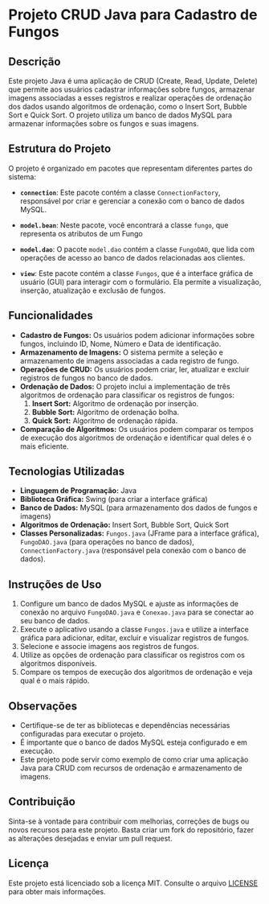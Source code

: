 # Projeto CRUD Java para Cadastro de Fungos

## Descrição

Este projeto Java é uma aplicação de CRUD (Create, Read, Update, Delete) que permite aos usuários cadastrar informações sobre fungos, armazenar imagens associadas a esses registros e realizar operações de ordenação dos dados usando algoritmos de ordenação, como o Insert Sort, Bubble Sort e Quick Sort. O projeto utiliza um banco de dados MySQL para armazenar informações sobre os fungos e suas imagens.

## Estrutura do Projeto

O projeto é organizado em pacotes que representam diferentes partes do sistema:

- **`connection`**: Este pacote contém a classe `ConnectionFactory`, responsável por criar e gerenciar a conexão com o banco de dados MySQL.

- **`model.bean`**: Neste pacote, você encontrará a classe `fungo`, que representa os atributos de um Fungo

- **`model.dao`**: O pacote `model.dao` contém a classe `FungoDAO`, que lida com operações de acesso ao banco de dados relacionadas aos clientes.

- **`view`**: Este pacote contém a classe `Fungos`, que é a interface gráfica de usuário (GUI) para interagir com o formulário. Ela permite a visualização, inserção, atualização e exclusão de fungos.

## Funcionalidades

- **Cadastro de Fungos:** Os usuários podem adicionar informações sobre fungos, incluindo ID, Nome, Número e Data de identificação.
- **Armazenamento de Imagens:** O sistema permite a seleção e armazenamento de imagens associadas a cada registro de fungo.
- **Operações de CRUD:** Os usuários podem criar, ler, atualizar e excluir registros de fungos no banco de dados.
- **Ordenação de Dados:** O projeto inclui a implementação de três algoritmos de ordenação para classificar os registros de fungos:
  1. **Insert Sort:** Algoritmo de ordenação por inserção.
  2. **Bubble Sort:** Algoritmo de ordenação bolha.
  3. **Quick Sort:** Algoritmo de ordenação rápida.
- **Comparação de Algoritmos:** Os usuários podem comparar os tempos de execução dos algoritmos de ordenação e identificar qual deles é o mais eficiente.

## Tecnologias Utilizadas

- **Linguagem de Programação:** Java
- **Biblioteca Gráfica:** Swing (para criar a interface gráfica)
- **Banco de Dados:** MySQL (para armazenamento dos dados de fungos e imagens)
- **Algoritmos de Ordenação:** Insert Sort, Bubble Sort, Quick Sort
- **Classes Personalizadas:** `Fungos.java` (JFrame para a interface gráfica), `FungoDAO.java` (para operações no banco de dados), `ConnectionFactory.java` (responsável pela conexão com o banco de dados).

## Instruções de Uso

1. Configure um banco de dados MySQL e ajuste as informações de conexão no arquivo `FungoDAO.java` e `Conexao.java` para se conectar ao seu banco de dados.
2. Execute o aplicativo usando a classe `Fungos.java` e utilize a interface gráfica para adicionar, editar, excluir e visualizar registros de fungos.
3. Selecione e associe imagens aos registros de fungos.
4. Utilize as opções de ordenação para classificar os registros com os algoritmos disponíveis.
5. Compare os tempos de execução dos algoritmos de ordenação e veja qual é o mais rápido.

## Observações

- Certifique-se de ter as bibliotecas e dependências necessárias configuradas para executar o projeto.
- É importante que o banco de dados MySQL esteja configurado e em execução.
- Este projeto pode servir como exemplo de como criar uma aplicação Java para CRUD com recursos de ordenação e armazenamento de imagens.

## Contribuição

Sinta-se à vontade para contribuir com melhorias, correções de bugs ou novos recursos para este projeto. Basta criar um fork do repositório, fazer as alterações desejadas e enviar um pull request.

## Licença

Este projeto está licenciado sob a licença MIT. Consulte o arquivo [LICENSE](LICENSE) para obter mais informações.


